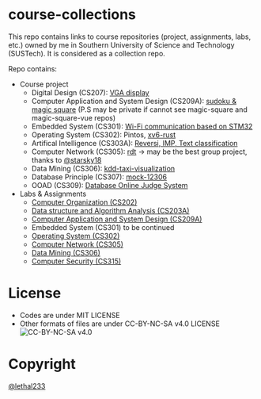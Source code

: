 # course-collections

This repo contains links to course repositories (project, assignments, labs, etc.) owned by me in Southern University of Science and Technology (SUSTech). It is considered as a collection repo.

Repo contains:
- Course project
  - Digital Design (CS207): [VGA display](https://github.com/assign-D-D/simple_VGA)
  - Computer Application and System Design (CS209A): [sudoku & magic square](https://github.com/quantum-square) (P.S may be private if cannot see magic-square and magic-square-vue repos)
  - Embedded System (CS301): [Wi-Fi communication based on STM32](https://github.com/CS301-sustech-zmfl/wifi-communication)
  - Operating System (CS302): Pintos, [xv6-rust](https://github.com/CS301-sustech-zmfl/xv6-rust)
  - Artifical Intelligence (CS303A): [Reversi, IMP, Text classification](https://github.com/lethal233/CS303A-projects)
  - Computer Network (CS305): [rdt](https://github.com/zero-day-rdt/RDT) -> may be the best group project, thanks to [@starsky18](https://github.com/Star-Sky-18)
  - Data Mining (CS306): [kdd-taxi-visualization](https://github.com/kdd-taxi-visualization)
  - Database Principle (CS307): [mock-12306](https://github.com/Select-60321/select-60321)
  - OOAD (CS309): [Database Online Judge System](https://github.com/Phantom-OJ)
- Labs & Assignments
  - [Computer Organization (CS202)](https://github.com/lethal233/CS202-MIPS)
  - [Data structure and Algorithm Analysis (CS203A)](https://github.com/lethal233/DSAAlab)
  - [Computer Application and System Design (CS209A)](https://github.com/lethal233/cs209A)
  - Embedded System (CS301) to be continued
  - [Operating System (CS302)](https://github.com/lethal233/cs302-os-sustech)
  - [Computer Network (CS305)](https://github.com/lethal233/CS305-SUSTech)
  - [Data Mining (CS306)](https://github.com/lethal233/SUSTech-KDD)
  - [Computer Security (CS315)](https://github.com/lethal233/SUSTech-CS315)

# License

* Codes are under MIT LICENSE
* Other formats of files are under CC-BY-NC-SA v4.0 LICENSE
  ![CC-BY-NC-SA v4.0](https://i.creativecommons.org/l/by-nc-sa/4.0/88x31.png)

# Copyright

[@lethal233](https://github.com/lethal233)

